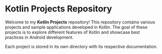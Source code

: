 # Kotlin Projects Repository

Welcome to my **Kotlin Projects** repository! This repository contains various projects and sample applications developed in Kotlin. The goal of these projects is to explore different features of Kotlin and showcase best practices in Android development.

Each project is stored in its own directory with its respective documentation.
